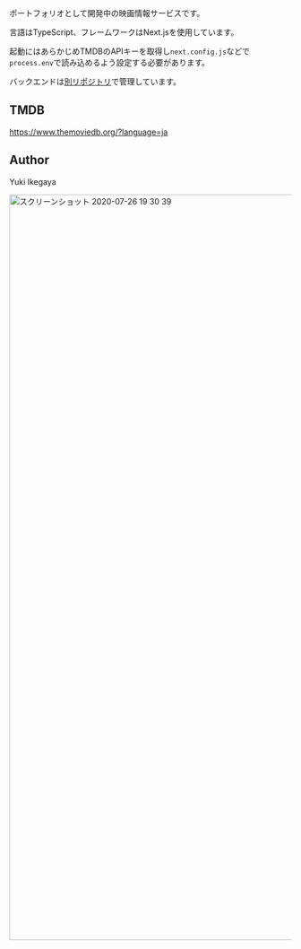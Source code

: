 ポートフォリオとして開発中の映画情報サービスです。

言語はTypeScript、フレームワークはNext.jsを使用しています。

起動にはあらかじめTMDBのAPIキーを取得し`next.config.js`などで`process.env`で読み込めるよう設定する必要があります。

バックエンドは[別リポジトリ](https://github.com/ikeyu0806/movie-info-backend)で管理しています。

## TMDB
https://www.themoviedb.org/?language=ja

## Author
Yuki Ikegaya

<img width="1330" alt="スクリーンショット 2020-07-26 19 30 39" src="https://user-images.githubusercontent.com/30525452/88476879-bcde5780-cf76-11ea-85b5-46c5e7420d07.png">

